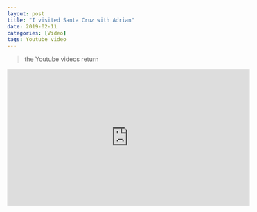 ```yaml
---
layout: post
title: "I visited Santa Cruz with Adrian"
date: 2019-02-11
categories: [Video]
tags: Youtube video
---
```

> the Youtube videos return

<div class="video-responsive">
<iframe width="560" height="315" src="https://www.youtube.com/embed/_Whg5WgT81o" frameborder="0" allow="accelerometer; autoplay; encrypted-media; gyroscope; picture-in-picture" allowfullscreen></iframe>
</div>